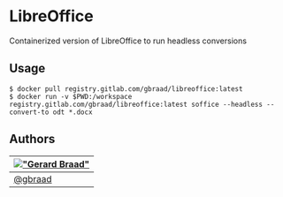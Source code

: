 LibreOffice
===========

Containerized version of LibreOffice to run headless conversions


Usage
-----

```
$ docker pull registry.gitlab.com/gbraad/libreoffice:latest
$ docker run -v $PWD:/workspace registry.gitlab.com/gbraad/libreoffice:latest soffice --headless --convert-to odt *.docx
```


Authors
-------

| [!["Gerard Braad"](http://gravatar.com/avatar/e466994eea3c2a1672564e45aca844d0.png?s=60)](http://gbraad.nl "Gerard Braad <me@gbraad.nl>") |
|---|
| [@gbraad](https://twitter.com/gbraad)  |

